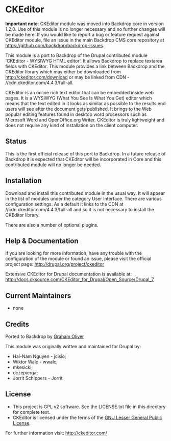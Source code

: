 CKEditor
=========

**Important note**: CKEditor module was moved into Backdrop core in version 
1.2.0. Use of this module is no longer necessary and no further changes will be 
made here. If you would like to report a bug or feature request against CKEditor 
module, file an issue in the main Backdrop CMS core repository at https://github.com/backdrop/backdrop-issues.

This module is a port to Backdrop of the Drupal contributed module 'CKEditor - WYSIWYG HTML editor'. 
It allows Backdrop to replace textarea fields with CKEditor. This module provides a link between 
Backdrop and the CKEditor library which may either be downloaded from http://ckeditor.com/download
or may be linked from CDN - //cdn.ckeditor.com/4.4.3/full-all.

CKEditor is an online rich text editor that can be embedded inside web pages.
It is a WYSIWYG (What You See Is What You Get) editor which means that the
text edited in it looks as similar as possible to the results end users will
see after the document gets published. It brings to the Web popular editing
features found in desktop word processors such as Microsoft Word and
OpenOffice.org Writer. CKEditor is truly lightweight and does not require any
kind of installation on the client computer.

Status
------------

This is the first official release of this port to Backdrop. In a future release
of Backdrop it is expected that CKEditor will be incorporated in Core and this 
contributed module will no longer be needed.

Installation
------------

Download and install this contributed module in the usual way. It will appear
in the list of modules under the category User Interface.
There are various configuration settings. As a default it links to the CDN
at //cdn.ckeditor.com/4.4.3/full-all and so it is not necessary to install
the CKEditor library.

There are also a number of optional plugins.


Help & Documentation
--------------------

If you are looking for more information, have any trouble with the configuration of the module
or found an issue, please visit the official project page:
  http://drupal.org/project/ckeditor

Extensive CKEditor for Drupal documentation is available at:
  http://docs.cksource.com/CKEditor_for_Drupal/Open_Source/Drupal_7

    
    
Current Maintainers
-------------------

- none


Credits
-------

Ported to Backdrop by [Graham Oliver](https://github.com/Graham-72)

This module was originally written and maintained for Drupal by:

- Hai-Nam Nguyen - jcisio; 
- Wiktor Walc - wwalc;
- mkesicki;
- dczepierga; 
- Jorrit Schippers - Jorrit


License
-------

* This project is GPL v2 software. See the LICENSE.txt file in this directory for
complete text.
* CKEditor is licensed under the terms of the 
  [GNU Lesser General Public License](http://www.opensource.org/licenses/lgpl-license.php).

For further information visit:
    http://ckeditor.com/